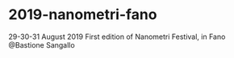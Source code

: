 # 2019-nanometri-fano
29-30-31 August 2019
First edition of Nanometri Festival, in Fano @Bastione Sangallo
